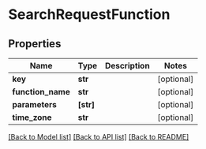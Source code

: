 # SearchRequestFunction

## Properties
Name | Type | Description | Notes
------------ | ------------- | ------------- | -------------
**key** | **str** |  | [optional] 
**function_name** | **str** |  | [optional] 
**parameters** | **[str]** |  | [optional] 
**time_zone** | **str** |  | [optional] 

[[Back to Model list]](../README.md#documentation-for-models) [[Back to API list]](../README.md#documentation-for-api-endpoints) [[Back to README]](../README.md)


